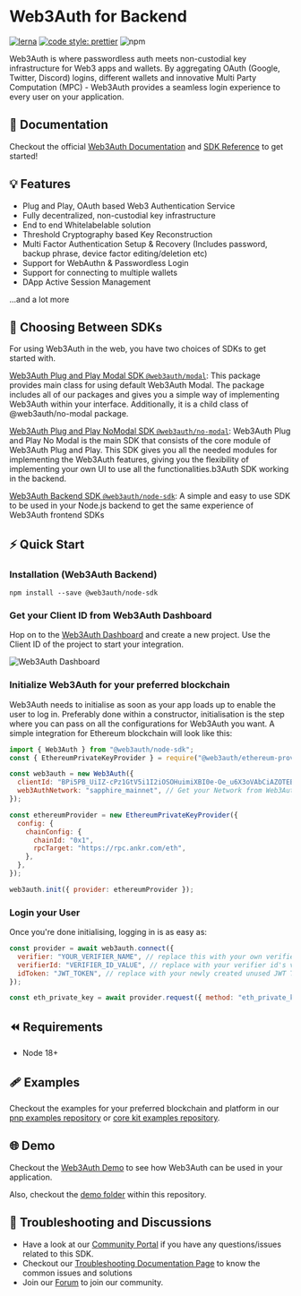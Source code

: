 # Web3Auth for Backend

[![lerna](https://img.shields.io/badge/maintained%20with-lerna-cc00ff.svg)](https://lerna.js.org/)
[![code style: prettier](https://img.shields.io/badge/code_style-prettier-ff69b4.svg?style=flat-square)](https://github.com/prettier/prettier)
![npm](https://img.shields.io/npm/dw/@web3auth/node-sdk)

Web3Auth is where passwordless auth meets non-custodial key infrastructure for Web3 apps and wallets. By aggregating OAuth (Google, Twitter, Discord) logins, different wallets and innovative Multi Party Computation (MPC) - Web3Auth provides a seamless login experience to every user on your application.

## 📖 Documentation

Checkout the official [Web3Auth Documentation](https://web3auth.io/docs) and [SDK Reference](https://web3auth.io/docs/sdk/core-kit/sfa-node) to get started!

## 💡 Features

- Plug and Play, OAuth based Web3 Authentication Service
- Fully decentralized, non-custodial key infrastructure
- End to end Whitelabelable solution
- Threshold Cryptography based Key Reconstruction
- Multi Factor Authentication Setup & Recovery (Includes password, backup phrase, device factor editing/deletion etc)
- Support for WebAuthn & Passwordless Login
- Support for connecting to multiple wallets
- DApp Active Session Management

...and a lot more

## 💭 Choosing Between SDKs

For using Web3Auth in the web, you have two choices of SDKs to get started with.

[Web3Auth Plug and Play Modal SDK `@web3auth/modal`](https://web3auth.io/docs/sdk/pnp/web/modal): This package provides main class for using default Web3Auth Modal. The package includes all of our packages and gives you a simple way of implementing Web3Auth within your interface. Additionally, it is a child class of @web3auth/no-modal package.

[Web3Auth Plug and Play NoModal SDK `@web3auth/no-modal`](https://web3auth.io/docs/sdk/pnp/web/no-modal/): Web3Auth Plug and Play No Modal is the main SDK that consists of the core module of Web3Auth Plug and Play. This SDK gives you all the needed modules for implementing the Web3Auth features, giving you the flexibility of implementing your own UI to use all the functionalities.b3Auth SDK working in the backend.

[Web3Auth Backend SDK `@web3auth/node-sdk`](https://web3auth.io/docs/sdk/web-backend/): A simple and easy to use SDK to be used in your Node.js backend to get the same experience of Web3Auth frontend SDKs

## ⚡ Quick Start

### Installation (Web3Auth Backend)

```shell
npm install --save @web3auth/node-sdk
```

### Get your Client ID from Web3Auth Dashboard

Hop on to the [Web3Auth Dashboard](https://dashboard.web3auth.io/) and create a new project. Use the Client ID of the project to start your integration.

![Web3Auth Dashboard](https://github-production-user-asset-6210df.s3.amazonaws.com/6962565/272779464-043f6383-e671-4aa5-80fb-ec87c569e5ab.png)

### Initialize Web3Auth for your preferred blockchain

Web3Auth needs to initialise as soon as your app loads up to enable the user to log in. Preferably done within a constructor, initialisation is the step where you can pass on all the configurations for Web3Auth you want. A simple integration for Ethereum blockchain will look like this:

```js
import { Web3Auth } from "@web3auth/node-sdk";
const { EthereumPrivateKeyProvider } = require("@web3auth/ethereum-provider");

const web3auth = new Web3Auth({
  clientId: "BPi5PB_UiIZ-cPz1GtV5i1I2iOSOHuimiXBI0e-Oe_u6X3oVAbCiAZOTEBtTXw4tsluTITPqA8zMsfxIKMjiqNQ", // Get your Client ID from Web3Auth Dashboard
  web3AuthNetwork: "sapphire_mainnet", // Get your Network from Web3Auth Dashboard
});

const ethereumProvider = new EthereumPrivateKeyProvider({
  config: {
    chainConfig: {
      chainId: "0x1",
      rpcTarget: "https://rpc.ankr.com/eth",
    },
  },
});

web3auth.init({ provider: ethereumProvider });
```

### Login your User

Once you're done initialising, logging in is as easy as:

```js
const provider = await web3auth.connect({
  verifier: "YOUR_VERIFIER_NAME", // replace this with your own verifier name
  verifierId: "VERIFIER_ID_VALUE", // replace with your verifier id's value, for example, sub value of JWT Token, or email address.
  idToken: "JWT_TOKEN", // replace with your newly created unused JWT Token.
});

const eth_private_key = await provider.request({ method: "eth_private_key" });
```

## ⏪ Requirements

- Node 18+

## 🩹 Examples

Checkout the examples for your preferred blockchain and platform in our [pnp examples repository](https://github.com/Web3Auth/web3auth-pnp-examples/) or [core kit examples repository](https://github.com/Web3Auth/web3auth-core-kit-examples/).

## 🌐 Demo

Checkout the [Web3Auth Demo](https://demo-app.web3auth.io/) to see how Web3Auth can be used in your application.

Also, checkout the [demo folder](./demo/node-app/) within this repository.

## 💬 Troubleshooting and Discussions

- Have a look at our [Community Portal](https://web3auth.io/community/c/help-core-kit/core-kit-sfa-node/23) if you have any questions/issues related to this SDK.
- Checkout our [Troubleshooting Documentation Page](https://web3auth.io/docs/troubleshooting) to know the common issues and solutions
- Join our [Forum](https://web3auth.io/community) to join our community.
